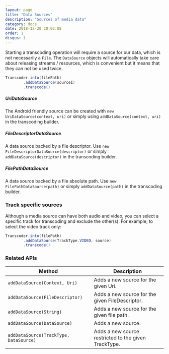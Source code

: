 ```yaml
---
layout: page
title: "Data Sources"
description: "Sources of media data"
category: docs
date: 2018-12-20 20:02:08
order: 1
disqus: 1
---
```


Starting a transcoding operation will require a source for our data, which is not necessarily
a `File`. The `DataSource` objects will automatically take care about releasing streams / resources,
which is convenient but it means that they can not be used twice.

```java
Transcoder.into(filePath)
        .addDataSource(source1)
        .transcode()
```

##### UriDataSource

The Android friendly source can be created with `new UriDataSource(context, uri)` or simply
using `addDataSource(context, uri)` in the transcoding builder.

##### FileDescriptorDataSource

A data source backed by a file descriptor. Use `new FileDescriptorDataSource(descriptor)` or
simply `addDataSource(descriptor)` in the transcoding builder.

##### FilePathDataSource

A data source backed by a file absolute path. Use `new FilePathDataSource(path)` or
simply `addDataSource(path)` in the transcoding builder.

### Track specific sources

Although a media source can have both audio and video, you can select a specific track
for transcoding and exclude the other(s). For example, to select the video track only:
 
```java
Transcoder.into(filePath)
        .addDataSource(TrackType.VIDEO, source)
        .transcode()
```
 
### Related APIs

|Method|Description|
|------|-----------|
|`addDataSource(Context, Uri)`|Adds a new source for the given Uri.|
|`addDataSource(FileDescriptor)`|Adds a new source for the given FileDescriptor.|
|`addDataSource(String)`|Adds a new source for the given file path.|
|`addDataSource(DataSource)`|Adds a new source.|
|`addDataSource(TrackType, DataSource)`|Adds a new source restricted to the given TrackType.|

